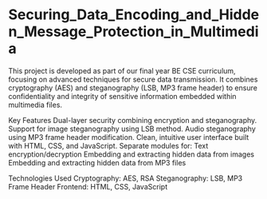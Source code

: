 # Securing_Data_Encoding_and_Hidden_Message_Protection_in_Multimedia
This project is developed as part of our final year BE CSE curriculum,  focusing on advanced techniques for secure data transmission. It combines cryptography (AES) and steganography (LSB, MP3 frame header) to ensure confidentiality and integrity of sensitive information embedded within multimedia files.

Key Features
Dual-layer security combining encryption and steganography.
Support for image steganography using LSB method.
Audio steganography using MP3 frame header modification.
Clean, intuitive user interface built with HTML, CSS, and JavaScript.
Separate modules for:
Text encryption/decryption
Embedding and extracting hidden data from images
Embedding and extracting hidden data from MP3 files

Technologies Used
Cryptography: AES, RSA
Steganography: LSB, MP3 Frame Header
Frontend: HTML, CSS, JavaScript
